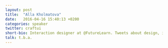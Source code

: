 ```yaml
---
layout: post
title:  "Alla Kholmatova"
date:   2016-04-16 15:40:13 +0200
categories: speaker
twitter: craftui
short-bio: Interaction designer at @FutureLearn. Tweets about design, interfaces, architecture, behavioural psychology and, very occasionally, robots.
talk: t.b.a.
---
```

